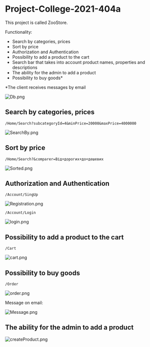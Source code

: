 # Project-College-2021-404a
This project is called ZooStore.

Functionality:

* Search by categories, prices
* Sort by price
* Authorization and Authentication
* Possibility to add a product to the cart
* Search bar that takes into account product names, properties and descriptions
* The ability for the admin to add a product
* Possibility to buy goods*

*The client receives messages by email

![Db.png](Db.png)

## Search by categories, prices 
```
/Home/Search?subcategoryId=4&minPrice=20000&maxPrice=4000000
```
![SearchBy.png](SearchBy.png)

## Sort by price 
```
/Home/Search?&comparer=Від+дорогих+до+дешевих
```
![Sorted.png](Sorted.png)

## Authorization and Authentication 
```
/Account/SingUp
```
![Registration.png](Registration.png)
```
/Account/Login
```
![login.png](login.png)


## Possibility to add a product to the cart
```
/Cart
```
![cart.png](cart.png)

## Possibility to buy goods
```
/Order
```
![order.png](order.png)


Message on email:

![Message.png](Message.png)

## The ability for the admin to add a product
![createProduct.png](createProduct.png)